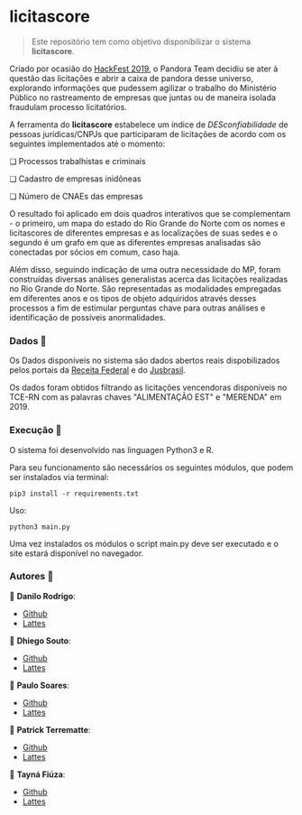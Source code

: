 # licitascore

> Este repositório tem como objetivo disponibilizar o sistema **licitascore**.

Criado por ocasião do [HackFest 2019](https://hackfest.imd.ufrn.br), o Pandora Team decidiu se ater à questão das licitações e abrir a caixa de pandora desse universo, explorando informações que pudessem agilizar o trabalho do Ministério Público no rastreamento de empresas que juntas ou de maneira isolada fraudulam processo licitatórios. 

A ferramenta do **licitascore** estabelece um índice de *DESconfiabilidade* de pessoas jurídicas/CNPJs que participaram de licitações de acordo com os seguintes implementados até o momento:

❏ Processos trabalhistas e criminais

❏ Cadastro de empresas inidôneas

❏ Número de CNAEs das empresas

O resultado foi aplicado em dois quadros interativos que se complementam - o primeiro, um mapa do estado do Rio Grande do Norte com os nomes e licitascores de diferentes empresas e as localizações de suas sedes e o segundo é um grafo em que as diferentes empresas analisadas são conectadas por sócios em comum, caso haja.

Além disso, seguindo indicação de uma outra necessidade do MP, foram construídas diversas análises generalistas acerca das licitações realizadas no Rio Grande do Norte. São representadas as modalidades empregadas em diferentes anos e os tipos de objeto adquiridos através desses processos a fim de estimular perguntas chave para outras análises e identificação de possíveis anormalidades.

### Dados :memo:

Os Dados disponíveis no sistema são dados abertos reais dispobilizados pelos portais da [Receita Federal](http://receita.economia.gov.br/orientacao/tributaria/cadastros/cadastro-nacional-de-pessoas-juridicas-cnpj/dados-publicos-cnpj) e do [Jusbrasil](https://www.jusbrasil.com.br/home).

Os dados foram obtidos filtrando as licitações vencendoras disponíveis no TCE-RN com as palavras chaves "ALIMENTAÇÃO EST" e "MERENDA" em 2019.

### Execução :dart:

O sistema foi desenvolvido nas linguagen Python3 e R. 

Para seu funcionamento são necessários os seguintes módulos, que podem ser instalados via terminal:

````
pip3 install -r requirements.txt
````

Uso:

````
python3 main.py
````

Uma vez instalados os módulos o script main.py deve ser executado e o site estará disponível no navegador.

### Autores :busts_in_silhouette:

:bust_in_silhouette: __Danilo Rodrigo__:
* [Github](https://github.com/DaniloRodrigo)
* [Lattes](http://lattes.cnpq.br/8497491123988999)

:bust_in_silhouette: __Dhiego Souto__:
* [Github](https://github.com/dhiego22)
* [Lattes](http://lattes.cnpq.br/7232169055258869)

:bust_in_silhouette: __Paulo Soares__:
* [Github](https://github.com/Hatsura)
* [Lattes](http://lattes.cnpq.br/1232677110942724)

:bust_in_silhouette: __Patrick Terrematte__:
* [Github](https://github.com/terrematte)
* [Lattes](http://lattes.cnpq.br/4283045850342312)

:bust_in_silhouette: __Tayná Fiúza__:
* [Github](https://github.com/fiuzatayna)
* [Lattes](http://lattes.cnpq.br/4497357102512154)

